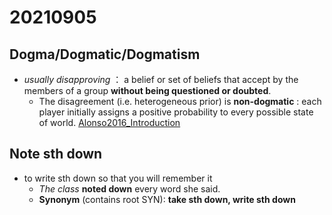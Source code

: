 # 20210905


## Dogma/Dogmatic/Dogmatism 
- *usually disapproving* ： a belief or set of beliefs that accept by the members of a group **without being questioned or doubted**.
  - The disagreement (i.e. heterogeneous prior) is **non-dogmatic** : each player initially assigns a positive probability to every possible state of world.  [Alonso2016_Introduction](https://github.com/MichaelEcon/Notes/blob/master/Information_design/reference/alonso2016a.pdf)
  
## Note sth down
- to write sth down so that you will remember it
  - *The class* **noted down** every word she said.
  - **Synonym** (contains root SYN): **take sth down, write sth down**
